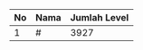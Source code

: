 | No | Nama            | Jumlah Level |
|----|-----------------|--------------|
| 1  | #    |    3927        |
